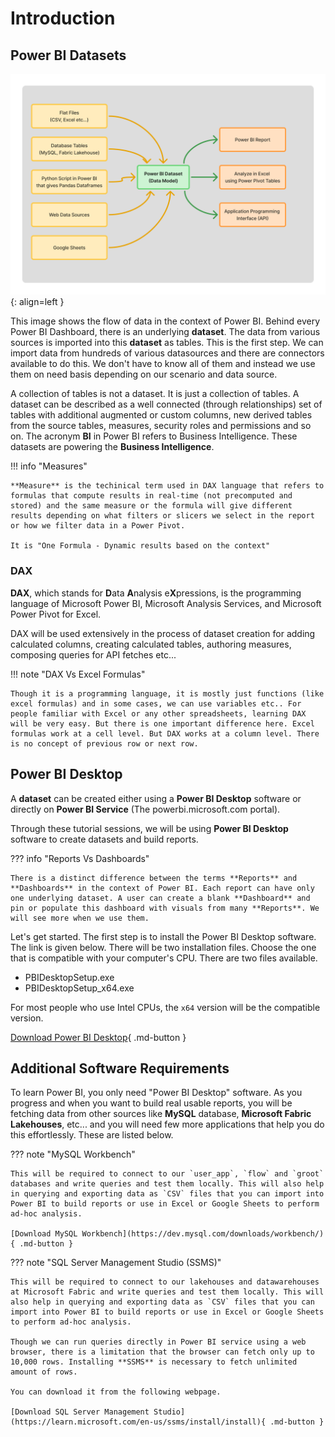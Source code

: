 # Introduction

## Power BI Datasets


![Ribbon](images/powerbi_dataflow.png){: align=left }

This image shows the flow of data in the context of Power BI. Behind every Power BI Dashboard, there is an underlying **dataset**. The data from various sources is imported into this **dataset** as tables. This is the first step. We can import data from hundreds of various datasources and there are connectors available to do this. We don't have to know all of them and instead we use them on need basis depending on our scenario and data source.

A collection of tables is not a dataset. It is just a collection of tables. A dataset can be described as a well connected (through relationships) set of tables with additional augmented or custom columns, new derived tables from the source tables, measures, security roles and permissions and so on. The acronym **BI** in Power BI refers to Business Intelligence. These datasets are powering the **Business Intelligence**. 

!!! info "Measures"

    **Measure** is the techinical term used in DAX language that refers to formulas that compute results in real-time (not precomputed and stored) and the same measure or the formula will give different results depending on what filters or slicers we select in the report or how we filter data in a Power Pivot.

    It is "One Formula - Dynamic results based on the context"

### DAX

**DAX**, which stands for **D**ata **A**nalysis e**X**pressions, is the programming language of Microsoft Power BI, Microsoft Analysis Services, and Microsoft Power Pivot for Excel.

DAX will be used extensively in the process of dataset creation for adding calculated columns, creating calculated tables, authoring measures, composing queries for API fetches etc...

!!! note "DAX Vs Excel Formulas"

    Though it is a programming language, it is mostly just functions (like excel formulas) and in some cases, we can use variables etc.. For people familiar with Excel or any other spreadsheets, learning DAX will be very easy. But there is one important difference here. Excel formulas work at a cell level. But DAX works at a column level. There is no concept of previous row or next row. 



## Power BI Desktop

A **dataset** can be created either using a **Power BI Desktop** software or directly on **Power BI Service** (The powerbi.microsoft.com portal). 

Through these tutorial sessions, we will be using **Power BI Desktop** software to create datasets and build reports.


??? info "Reports Vs Dashboards"

    There is a distinct difference between the terms **Reports** and **Dashboards** in the context of Power BI. Each report can have only one underlying dataset. A user can create a blank **Dashboard** and pin or populate this dashboard with visuals from many **Reports**. We will see more when we use them.

Let's get started. The first step is to install the Power BI Desktop software. The link is given below. There will be two installation files. Choose the one that is compatible with your computer's CPU. There are two files available.

- PBIDesktopSetup.exe
- PBIDesktopSetup_x64.exe

For most people who use Intel CPUs, the `x64` version will be the compatible version. 

[Download Power BI Desktop](https://www.microsoft.com/en-us/download/details.aspx?id=58494){ .md-button }

## Additional Software Requirements

To learn Power BI, you only need "Power BI Desktop" software. As you progress and when you want to build real usable reports, you will be fetching data from other sources like **MySQL** database, **Microsoft Fabric Lakehouses**, etc... and you will need few more applications that help you do this effortlessly. These are listed below.

??? note "MySQL Workbench"

    This will be required to connect to our `user_app`, `flow` and `groot` databases and write queries and test them locally. This will also help in querying and exporting data as `CSV` files that you can import into Power BI to build reports or use in Excel or Google Sheets to perform ad-hoc analysis.

    [Download MySQL Workbench](https://dev.mysql.com/downloads/workbench/){ .md-button }

??? note "SQL Server Management Studio (SSMS)"

    This will be required to connect to our lakehouses and datawarehouses at Microsoft Fabric and write queries and test them locally. This will also help in querying and exporting data as `CSV` files that you can import into Power BI to build reports or use in Excel or Google Sheets to perform ad-hoc analysis.

    Though we can run queries directly in Power BI service using a web browser, there is a limitation that the browser can fetch only up to 10,000 rows. Installing **SSMS** is necessary to fetch unlimited amount of rows.

    You can download it from the following webpage. 

    [Download SQL Server Management Studio](https://learn.microsoft.com/en-us/ssms/install/install){ .md-button }

